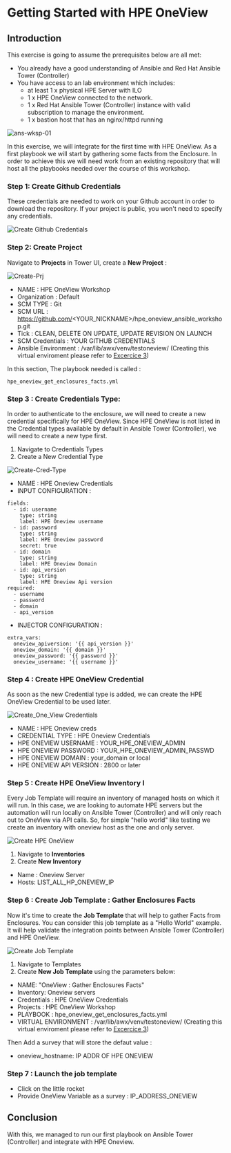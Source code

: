 # Getting Started with HPE OneView

## Introduction

This exercise is going to assume the prerequisites below are all met:

* You already have a good understanding of Ansible and Red Hat Ansible Tower (Controller)
* You have access to an lab environment which includes:
    * at least 1 x physical HPE Server with ILO 
    * 1 x HPE OneView connected to the network.
    * 1 x Red Hat Ansible Tower (Controller) instance with valid subscription to manage the environment.
    * 1 x bastion host that has an nginx/httpd running

![ans-wksp-01](/images/ansible-workshop-illustration-04.png)


In this exercise, we will integrate for the first time with HPE OneView. As a first playbook we will start by gathering some facts from the Enclosure.
In order to achieve this we will need work from an existing repository that will host all the playbooks needed over the course of this workshop.


### Step 1: Create Github Credentials

These credentials are needed to work on your Github account in order to download the repository. If your project is public, you won't need to specify any credentials.

![Create Github Credentials](/images/create-github-creds.png)


### Step 2: Create Project

Navigate to **Projects** in Tower UI, create a **New Project** :

![Create-Prj](/images/create-prj.png)

* NAME : HPE OneView Workshop
* Organization : Default
* SCM TYPE : Git
* SCM URL : https://github.com/<YOUR_NICKNAME>/hpe_oneview_ansible_workshop.git
* Tick : CLEAN, DELETE ON UPDATE, UPDATE REVISION ON LAUNCH
* SCM Credentials : YOUR GITHUB CREDENTIALS
* Ansible Environment : /var/lib/awx/venv/testoneview/  (Creating this virtual enviroment please refer to [Excercice 3](/excerices/virtual_environment.md))


In this section, The playbook needed is called :

```
hpe_oneview_get_enclosures_facts.yml
```


### Step 3 : Create Credentials Type:

In order to authenticate to the enclosure, we will need to create a new credential specifically for HPE OneView. Since HPE OneView is not listed in the Credential types available by default in Ansible Tower (Controller), we will need to create a new type first.

1. Navigate to Credentials Types
2. Create a New Credential Type

![Create-Cred-Type](/images/create-creds-type.png)

* NAME : HPE Oneview Credentials
* INPUT CONFIGURATION :
```
fields:
  - id: username
    type: string
    label: HPE Oneview username
  - id: password
    type: string
    label: HPE Oneview password
    secret: true
  - id: domain
    type: string
    label: HPE Oneview Domain
  - id: api_version
    type: string
    label: HPE Oneview Api version
required:
  - username
  - password
  - domain
  - api_version
```
* INJECTOR CONFIGURATION :
```
extra_vars:
  oneview_apiversion: '{{ api_version }}'
  oneview_domain: '{{ domain }}'
  oneview_password: '{{ password }}'
  oneview_username: '{{ username }}'
```

### Step 4 : Create HPE OneView Credential

As soon as the new Credential type is added, we can create the HPE OneView Credential to be used later.

![Create_One_View Credentials](/images/create-oneview-creds.png)


* NAME : HPE Oneview creds
* CREDENTIAL TYPE : HPE Oneview Credentials
* HPE ONEVIEW USERNAME : YOUR_HPE_ONEVIEW_ADMIN
* HPE ONEVIEW PASSWORD : YOUR_HPE_ONEVIEW_ADMIN_PASSWD
* HPE ONEVIEW DOMAIN : your_domain or local
* HPE ONEVIEW API VERSION : 2800 or later


### Step 5 : Create HPE OneView Inventory I

Every Job Template will require an inventory of managed hosts on which it will run. In this case, we are looking to automate HPE servers but the automation will run locally on Ansible Tower (Controller) and will only reach out to OneView via API calls. So, for simple "hello world" like testing we create an inventory with oneview host as the one and only server.

![Create HPE OneView](/images/create-inv.png)

1. Navigate to **Inventories**
2. Create **New Inventory**
* Name : Oneview Server
* Hosts: LIST_ALL_HP_ONEVIEW_IP


### Step 6 : Create Job Template : Gather Enclosures Facts
   
Now it's time to create the **Job Template** that will help to gather Facts from Enclosures. You can consider this job template as a "Hello World" example. It will help validate the integration points between Ansible Tower (Controller) and HPE OneView.
 
![Create Job Template](/images/create-enclo-job-template.png)

1. Navigate to Templates
2. Create **New Job Template** using the parameters below:

* NAME: "OneView :  Gather Enclosures Facts"
* Inventory: Oneview servers
* Credentials : HPE OneView Credentials
* Projects : HPE OneView Workshop
* PLAYBOOK : hpe_oneview_get_enclosures_facts.yml
* VIRTUAL ENVIRONMENT : /var/lib/awx/venv/testoneview/  (Creating this virtual enviroment please refer to [Excercice 3](/excerices/virtual_environment.md))

Then Add a survey that will store the defaut value :

* oneview_hostname: IP ADDR OF HPE ONEVIEW


### Step 7 : Launch the job template

* Click on the little rocket
* Provide OneView Variable as a survey : IP_ADDRESS_ONEVIEW


## Conclusion

With this, we managed to run our first playbook on Ansible Tower (Controller) and integrate with HPE Oneview.
